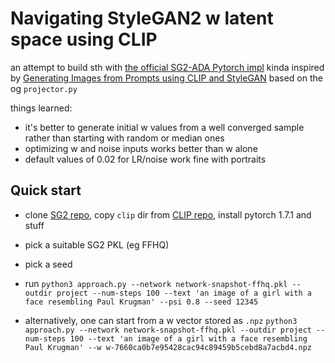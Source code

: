 # Navigating StyleGAN2 w latent space using CLIP 

an attempt to build sth with [the official SG2-ADA Pytorch impl](https://github.com/NVlabs/stylegan2-ada-pytorch)
kinda inspired by [Generating Images from Prompts using CLIP and StyleGAN](https://towardsdatascience.com/generating-images-from-prompts-using-clip-and-stylegan-1f9ed495ddda)
based on the og `projector.py`

things learned:
- it's better to generate initial w values from a well converged sample rather than starting with random or median ones
- optimizing w and noise inputs works better than w alone
- default values of 0.02 for LR/noise work fine with portraits

<!-- ![Example](test.png) -->

## Quick start

- clone [SG2 repo](https://github.com/NVlabs/stylegan2-ada-pytorch), copy `clip` dir from [CLIP repo](https://github.com/openai/CLIP), install pytorch 1.7.1 and stuff
- pick a suitable SG2 PKL (eg FFHQ)
- pick a seed
- run
`python3 approach.py --network network-snapshot-ffhq.pkl --outdir project --num-steps 100 --text 'an image of a girl with a face resembling Paul Krugman' --psi 0.8 --seed 12345`

- alternatively, one can start from a w vector stored as `.npz` 
`python3 approach.py --network network-snapshot-ffhq.pkl --outdir project --num-steps 100 --text 'an image of a girl with a face resembling Paul Krugman' --w w-7660ca0b7e95428cac94c89459b5cebd8a7acbd4.npz`